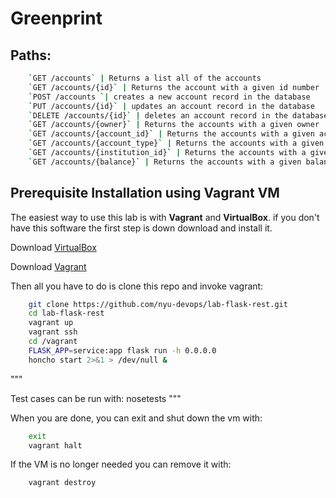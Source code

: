 # Greenprint

## Paths:
```bash
	`GET /accounts` | Returns a list all of the accounts
	`GET /accounts/{id}` | Returns the account with a given id number
	`POST /accounts `| creates a new account record in the database
	`PUT /accounts/{id}` | updates an account record in the database
	`DELETE /accounts/{id}` | deletes an account record in the database
	`GET /accounts/{owner}` | Returns the accounts with a given owner
	`GET /accounts/{account_id}` | Returns the accounts with a given account id number
	`GET /accounts/{account_type}` | Returns the accounts with a given account type
	`GET /accounts/{institution_id}` | Returns the accounts with a given institution id number
	`GET /accounts/{balance}` | Returns the accounts with a given balance
```


## Prerequisite Installation using Vagrant VM

The easiest way to use this lab is with **Vagrant** and **VirtualBox**. if you don't have this software the first step is down download and install it.

Download [VirtualBox](https://www.virtualbox.org/)

Download [Vagrant](https://www.vagrantup.com/)

Then all you have to do is clone this repo and invoke vagrant:

```bash
    git clone https://github.com/nyu-devops/lab-flask-rest.git
    cd lab-flask-rest
    vagrant up
    vagrant ssh
    cd /vagrant
    FLASK_APP=service:app flask run -h 0.0.0.0
    honcho start 2>&1 > /dev/null &
```

"""

Test cases can be run with:
  nosetests
"""

When you are done, you can exit and shut down the vm with:

```bash
    exit
    vagrant halt
```

If the VM is no longer needed you can remove it with:

```bash
    vagrant destroy
```
